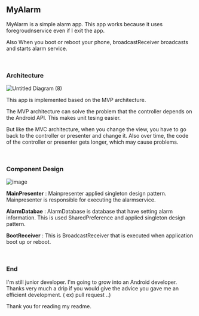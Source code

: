 ## MyAlarm


MyAlarm is a simple alarm app. This app works because it uses foregroudnservice even if  I exit the app.

Also When you boot or reboot your phone, broadcastReceiver broadcasts and starts alarm service.

<br>

### Architecture

![Untitled Diagram (8)](https://user-images.githubusercontent.com/34837583/102713168-77496f00-4309-11eb-8cff-52625eec559a.png)

This app is implemented based on the MVP architecture.

The MVP architecture can solve the problem that the controller depends on the Android API. This makes unit tesing easier.

But like the MVC architecture, when you change the view, you have to go back to the controller or presenter and change it. Also over time, the code of the controller or presenter gets longer, which may cause problems.

<br>

### Component Design

![image](https://user-images.githubusercontent.com/34837583/102713399-5f72ea80-430b-11eb-8f2c-421e8789a54a.png)

**MainPresenter** : Mainpresenter applied singleton design pattern. Mainpresenter is responsible for executing the alarmservice.

**AlarmDatabae** : AlarmDatabase is database that have setting alarm information. This is used SharedPreference and applied singleton design pattern.

**BootReceiver** : This is BroadcastReceiver that is executed when application boot up or reboot.

<br>

### End

I'm still junior developer. I'm going to grow into an Android developer.  Thanks very much a drip if you would give the advice you gave me an efficient development. ( ex) pull request ..)

Thank you for reading my readme.
